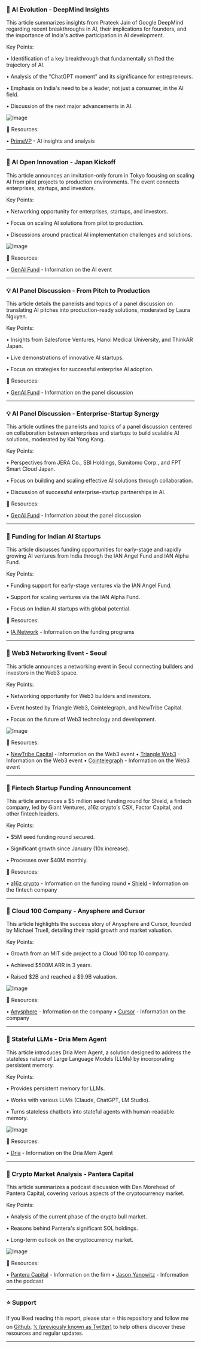 ### 🤖 AI Evolution - DeepMind Insights

This article summarizes insights from Prateek Jain of Google DeepMind regarding recent breakthroughs in AI, their implications for founders, and the importance of India's active participation in AI development.

Key Points:

•  Identification of a key breakthrough that fundamentally shifted the trajectory of AI.


•  Analysis of the "ChatGPT moment" and its significance for entrepreneurs.


•  Emphasis on India's need to be a leader, not just a consumer, in the AI field.


•  Discussion of the next major advancements in AI.


![Image](https://pbs.twimg.com/amplify_video_thumb/1970389643121057792/img/7AXVRfBIRm54e70e.jpg)

🔗 Resources:

• [PrimeVP](https://x.com/Primevp_in) -  AI insights and analysis


---
### 🚀 AI Open Innovation - Japan Kickoff

This article announces an invitation-only forum in Tokyo focusing on scaling AI from pilot projects to production environments.  The event connects enterprises, startups, and investors.

Key Points:

• Networking opportunity for enterprises, startups, and investors.


• Focus on scaling AI solutions from pilot to production.


•  Discussions around practical AI implementation challenges and solutions.


![Image](https://pbs.twimg.com/media/G1g5FgrbwAAV2Lj?format=jpg&name=small)

🔗 Resources:

• [GenAI Fund](https://x.com/genaifund_ai) -  Information on the AI event


---
### 💡 AI Panel Discussion - From Pitch to Production

This article details the panelists and topics of a panel discussion on translating AI pitches into production-ready solutions, moderated by Laura Nguyen.

Key Points:

• Insights from Salesforce Ventures, Hanoi Medical University, and ThinkAR Japan.


• Live demonstrations of innovative AI startups.


• Focus on strategies for successful enterprise AI adoption.



🔗 Resources:

• [GenAI Fund](https://x.com/genaifund_ai) - Information on the panel discussion


---
### 💡 AI Panel Discussion - Enterprise-Startup Synergy

This article outlines the panelists and topics of a panel discussion centered on collaboration between enterprises and startups to build scalable AI solutions, moderated by Kai Yong Kang.


Key Points:

•  Perspectives from JERA Co., SBI Holdings, Sumitomo Corp., and FPT Smart Cloud Japan.


• Focus on building and scaling effective AI solutions through collaboration.


•  Discussion of successful enterprise-startup partnerships in AI.



🔗 Resources:

• [GenAI Fund](https://x.com/genaifund_ai) -  Information about the panel discussion


---
### 🚀  Funding for Indian AI Startups

This article discusses funding opportunities for early-stage and rapidly growing AI ventures from India through the IAN Angel Fund and IAN Alpha Fund.

Key Points:

• Funding support for early-stage ventures via the IAN Angel Fund.


• Support for scaling ventures via the IAN Alpha Fund.


• Focus on Indian AI startups with global potential.


🔗 Resources:

• [IA Network](https://x.com/ianetwork) - Information on the funding programs


---
### 🚀 Web3 Networking Event - Seoul

This article announces a networking event in Seoul connecting builders and investors in the Web3 space.


Key Points:

• Networking opportunity for Web3 builders and investors.


• Event hosted by Triangle Web3, Cointelegraph, and NewTribe Capital.


• Focus on the future of Web3 technology and development.


![Image](https://pbs.twimg.com/media/G1eBJhnbMAAnRkI?format=png&name=small)

🔗 Resources:

• [NewTribe Capital](https://x.com/NewTribeCap) -  Information on the Web3 event
• [Triangle Web3](https://x.com/triangleweb3) -  Information on the Web3 event
• [Cointelegraph](https://x.com/CointelegraphAc) - Information on the Web3 event


---
### 🚀 Fintech Startup Funding Announcement

This article announces a $5 million seed funding round for Shield, a fintech company, led by Giant Ventures, a16z crypto's CSX, Factor Capital, and other fintech leaders.


Key Points:

• $5M seed funding round secured.


•  Significant growth since January (10x increase).


• Processes over $40M monthly.


🔗 Resources:

• [a16z crypto](https://x.com/a16zcrypto) - Information on the funding round
• [Shield](https://x.com/shield_xyz) - Information on the fintech company


---
### 🚀  Cloud 100 Company - Anysphere and Cursor

This article highlights the success story of Anysphere and Cursor, founded by Michael Truell, detailing their rapid growth and market valuation.


Key Points:

•  Growth from an MIT side project to a Cloud 100 top 10 company.


• Achieved $500M ARR in 3 years.


• Raised $2B and reached a $9.9B valuation.


![Image](https://pbs.twimg.com/media/G1ebA0nbMAA06CK?format=jpg&name=small)

🔗 Resources:

• [Anysphere](https://x.com/anysphere) - Information on the company
• [Cursor](https://x.com/cursor_ai) - Information on the company


---
### 🤖  Stateful LLMs - Dria Mem Agent

This article introduces Dria Mem Agent, a solution designed to address the stateless nature of Large Language Models (LLMs) by incorporating persistent memory.


Key Points:

•  Provides persistent memory for LLMs.


• Works with various LLMs (Claude, ChatGPT, LM Studio).


• Turns stateless chatbots into stateful agents with human-readable memory.


![Image](https://pbs.twimg.com/amplify_video_thumb/1966542248612372480/img/d9OlCHdqGPyGmo71.jpg)

🔗 Resources:

• [Dria](https://x.com/driaforall) -  Information on the Dria Mem Agent


---
### 🚀 Crypto Market Analysis - Pantera Capital

This article summarizes a podcast discussion with Dan Morehead of Pantera Capital, covering various aspects of the cryptocurrency market.


Key Points:

• Analysis of the current phase of the crypto bull market.


•  Reasons behind Pantera's significant SOL holdings.


•  Long-term outlook on the cryptocurrency market.



![Image](https://pbs.twimg.com/amplify_video_thumb/1970105799067189249/img/pSDIfS7DJJrJpPML.jpg)

🔗 Resources:

• [Pantera Capital](https://x.com/PanteraCapital) - Information on the firm
• [Jason Yanowitz](https://x.com/JasonYanowitz) -  Information on the podcast


---

### ⭐️ Support

If you liked reading this report, please star ⭐️ this repository and follow me on [Github](https://github.com/Drix10), [𝕏 (previously known as Twitter)](https://x.com/DRIX_10_) to help others discover these resources and regular updates.

---